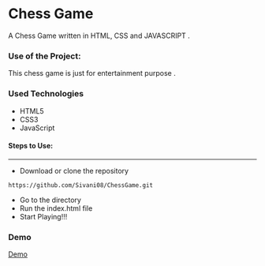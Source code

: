 <h1>Chess Game</h1>

<p>A Chess Game written in HTML, CSS and JAVASCRIPT .</p>

### Use of the Project:

<p>This chess game is just for entertainment purpose . </p>

<h3>Used Technologies</h3>
<ul>
    <li>HTML5</li>
    <li>CSS3</li>
    <li>JavaScript</li>
</ul>

#### Steps to Use:

---

- Download or clone the repository
```
https://github.com/Sivani08/ChessGame.git

```

- Go to the directory
- Run the index.html file
- Start Playing!!!

<h3> Demo </h3>

<a href="D:/projects.github/chess/index.html">Demo</a>


<br>
